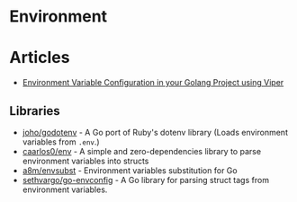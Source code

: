# Environment

# Articles
- [Environment Variable Configuration in your Golang Project using Viper](https://articles.wesionary.team/environment-variable-configuration-in-your-golang-project-using-viper-4e8289ef664d)

## Libraries
- [joho/godotenv](https://github.com/joho/godotenv) - A Go port of Ruby's dotenv library (Loads environment variables from `.env`.)
- [caarlos0/env](https://github.com/caarlos0/env) - A simple and zero-dependencies library to parse environment variables into structs
- [a8m/envsubst](https://github.com/a8m/envsubst) - Environment variables substitution for Go
- [sethvargo/go-envconfig](https://github.com/sethvargo/go-envconfig) - A Go library for parsing struct tags from environment variables.
